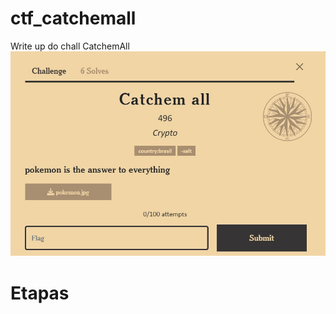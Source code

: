 # ctf_catchemall
Write up do chall CatchemAll
![Dale](https://github.com/dahiwas/ctf_catchemall/blob/main/ImagensCTF/CatchemAll.jpeg)


# Etapas


## 


